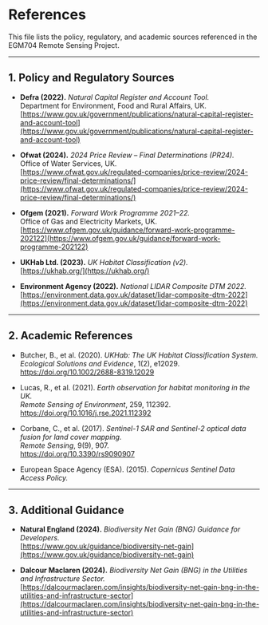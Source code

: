 # References

This file lists the policy, regulatory, and academic sources referenced in the EGM704 Remote Sensing Project.

---

## 1. Policy and Regulatory Sources

- **Defra (2022).** *Natural Capital Register and Account Tool.*  
  Department for Environment, Food and Rural Affairs, UK.  
  [https://www.gov.uk/government/publications/natural-capital-register-and-account-tool](https://www.gov.uk/government/publications/natural-capital-register-and-account-tool)

- **Ofwat (2024).** *2024 Price Review – Final Determinations (PR24).*  
  Office of Water Services, UK.  
  [https://www.ofwat.gov.uk/regulated-companies/price-review/2024-price-review/final-determinations/](https://www.ofwat.gov.uk/regulated-companies/price-review/2024-price-review/final-determinations/)

- **Ofgem (2021).** *Forward Work Programme 2021–22.*  
  Office of Gas and Electricity Markets, UK.  
  [https://www.ofgem.gov.uk/guidance/forward-work-programme-202122](https://www.ofgem.gov.uk/guidance/forward-work-programme-202122)

- **UKHab Ltd. (2023).** *UK Habitat Classification (v2).*  
  [https://ukhab.org/](https://ukhab.org/)

- **Environment Agency (2022).** *National LIDAR Composite DTM 2022.*  
  [https://environment.data.gov.uk/dataset/lidar-composite-dtm-2022](https://environment.data.gov.uk/dataset/lidar-composite-dtm-2022)

---

## 2. Academic References

- Butcher, B., et al. (2020). *UKHab: The UK Habitat Classification System.*  
  *Ecological Solutions and Evidence*, 1(2), e12029.  
  https://doi.org/10.1002/2688-8319.12029

- Lucas, R., et al. (2021). *Earth observation for habitat monitoring in the UK.*  
  *Remote Sensing of Environment*, 259, 112392.  
  https://doi.org/10.1016/j.rse.2021.112392

- Corbane, C., et al. (2017). *Sentinel-1 SAR and Sentinel-2 optical data fusion for land cover mapping.*  
  *Remote Sensing*, 9(9), 907.  
  https://doi.org/10.3390/rs9090907

- European Space Agency (ESA). (2015). *Copernicus Sentinel Data Access Policy.*

---

## 3. Additional Guidance

- **Natural England (2024).** *Biodiversity Net Gain (BNG) Guidance for Developers.*  
  [https://www.gov.uk/guidance/biodiversity-net-gain](https://www.gov.uk/guidance/biodiversity-net-gain)

- **Dalcour Maclaren (2024).** *Biodiversity Net Gain (BNG) in the Utilities and Infrastructure Sector.*  
  [https://dalcourmaclaren.com/insights/biodiversity-net-gain-bng-in-the-utilities-and-infrastructure-sector](https://dalcourmaclaren.com/insights/biodiversity-net-gain-bng-in-the-utilities-and-infrastructure-sector)
